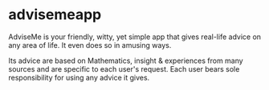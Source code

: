 advisemeapp
===========

AdviseMe is your friendly, witty, yet simple app that gives real-life advice on any area of life. It even does so in amusing ways.

Its advice are based on Mathematics, insight & experiences from many sources and are specific to each user's request. Each user bears sole responsibility for using any advice it gives.
